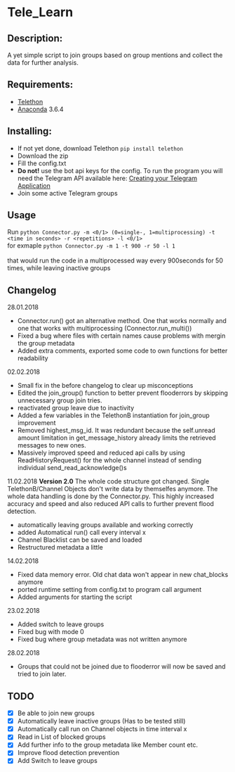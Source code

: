 # Tele_Learn

## Description:
A yet simple script to join groups based on group mentions and collect the data for further analysis.

## Requirements:
- [Telethon](https://github.com/LonamiWebs/Telethon)
- [Anaconda](https://anaconda.org/anaconda/python) 3.6.4

## Installing:
- If not yet done, download Telethon  ```pip install telethon```
- Download the zip
- Fill the config.txt
- **Do not!** use the bot api keys for the config. To run the program you will need the Telegram API
	available here: [Creating your Telegram Application](https://core.telegram.org/api/obtaining_api_id)
- Join some active Telegram groups


## Usage
Run ```python Connector.py -m <0/1> (0=single-, 1=multiprocessing) -t <time in seconds> -r <repetitions> -l <0/1>```
	<br/>for exmaple ```python Connector.py -m 1 -t 900 -r 50 -l 1```  
	<br/>that would run the code in a multiprocessed way every 900seconds for 50 times, while leaving inactive groups


## Changelog
28.01.2018
- Connector.run() got an alternative method. One that works normally and one that works with multiprocessing (Connector.run_multi())
- Fixed a bug where files with certain names cause problems with mergin the group metadata
- Added extra comments, exported some code to own functions for better readability

02.02.2018
- Small fix in the before changelog to clear up misconceptions 
- Edited the join_group() function to better prevent flooderrors by skipping unnecessary group join tries.
- reactivated group leave due to inactivity
- Added a few variables in the TelethonB instantiation for join_group improvement
- Removed highest_msg_id. It was redundant because the self.unread amount limitation in get_message_history
	already limits the retrieved messages to new ones.
- Massively improved speed and reduced api calls by using ReadHistoryRequest() for the whole channel instead of
	sending individual send_read_acknowledge()s

11.02.2018
**Version 2.0**
The whole code structure got changed. Single TelethonB/Channel Objects don't write data by themselfes anymore. The whole data handling
is done by the Connector.py. This highly increased accuracy and speed and also reduced API calls to further prevent flood detection.
- automatically leaving groups available and working correctly
- added Automatical run() call every interval x
- Channel Blacklist can be saved and loaded
- Restructured metadata a little

14.02.2018
- Fixed data memory error. Old chat data won't appear in new chat_blocks anymore
- ported runtime setting from config.txt to program call argument
- Added arguments for starting the script

23.02.2018
- Added switch to leave groups
- Fixed bug with mode 0
- Fixed bug where group metadata was not written anymore

28.02.2018
- Groups that could not be joined due to flooderror will now be saved and tried to join later.

## TODO
- [x] Be able to join new groups
- [x] Automatically leave inactive groups (Has to be tested still)
- [x] Automatically call run on Channel objects in time interval x
- [x] Read in List of blocked groups 
- [x] Add further info to the group metadata like Member count etc.
- [x] Improve flood detection prevention
- [x] Add Switch to leave groups
